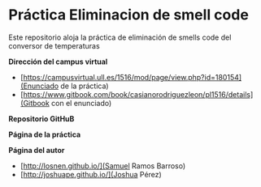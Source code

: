 # Práctica Eliminacion de smell code

Este repositorio aloja la práctica de eliminación de smells code del conversor de temperaturas

**Dirección del campus virtual**

* [https://campusvirtual.ull.es/1516/mod/page/view.php?id=180154](Enunciado de la práctica)
* [https://www.gitbook.com/book/casianorodriguezleon/pl1516/details](Gitbook con el enunciado)

**Repositorio GitHuB**


**Página de la práctica**


**Página del autor**

* [http://losnen.github.io/](Samuel Ramos Barroso)
* [http://joshuape.github.io/](Joshua Pérez)
